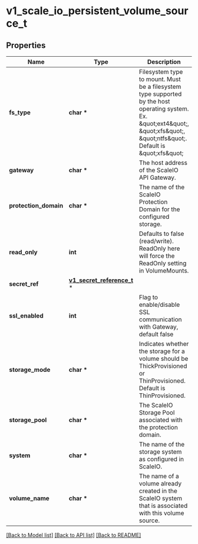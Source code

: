 # v1_scale_io_persistent_volume_source_t

## Properties
Name | Type | Description | Notes
------------ | ------------- | ------------- | -------------
**fs_type** | **char \*** | Filesystem type to mount. Must be a filesystem type supported by the host operating system. Ex. \&quot;ext4\&quot;, \&quot;xfs\&quot;, \&quot;ntfs\&quot;. Default is \&quot;xfs\&quot; | [optional] 
**gateway** | **char \*** | The host address of the ScaleIO API Gateway. | 
**protection_domain** | **char \*** | The name of the ScaleIO Protection Domain for the configured storage. | [optional] 
**read_only** | **int** | Defaults to false (read/write). ReadOnly here will force the ReadOnly setting in VolumeMounts. | [optional] 
**secret_ref** | [**v1_secret_reference_t**](v1_secret_reference.md) \* |  | 
**ssl_enabled** | **int** | Flag to enable/disable SSL communication with Gateway, default false | [optional] 
**storage_mode** | **char \*** | Indicates whether the storage for a volume should be ThickProvisioned or ThinProvisioned. Default is ThinProvisioned. | [optional] 
**storage_pool** | **char \*** | The ScaleIO Storage Pool associated with the protection domain. | [optional] 
**system** | **char \*** | The name of the storage system as configured in ScaleIO. | 
**volume_name** | **char \*** | The name of a volume already created in the ScaleIO system that is associated with this volume source. | [optional] 

[[Back to Model list]](../README.md#documentation-for-models) [[Back to API list]](../README.md#documentation-for-api-endpoints) [[Back to README]](../README.md)


